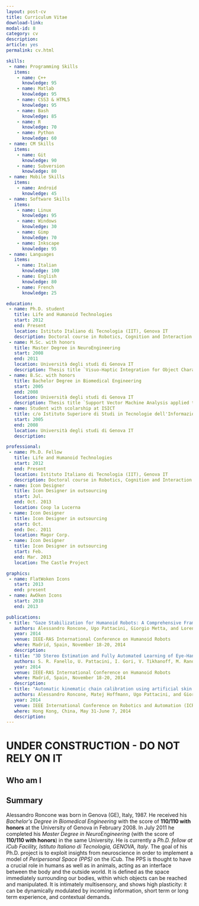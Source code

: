 ```yaml
---
layout: post-cv
title: Curriculum Vitae
download-link: 
modal-id: 8
category: cv
description: 
article: yes
permalink: cv.html

skills:
 - name: Programming Skills
   items:
    - name: C++
      knowledge: 95
    - name: Matlab
      knowledge: 95
    - name: CSS3 & HTML5
      knowledge: 95
    - name: Bash
      knowledge: 85
    - name: R
      knowledge: 70
    - name: Python
      knowledge: 60
 - name: CM Skills
   items:
    - name: Git
      knowledge: 90
    - name: Subversion
      knowledge: 80
 - name: Mobile Skills
   items:
    - name: Android
      knowledge: 45
 - name: Software Skills
   items: 
    - name: Linux
      knowledge: 95
    - name: Windows
      knowledge: 30
    - name: Gimp
      knowledge: 70
    - name: Inkscape
      knowledge: 95
 - name: Languages
   items:
    - name: Italian
      knowledge: 100
    - name: English
      knowledge: 80
    - name: French
      knowledge: 25

education:
 - name: Ph.D. student
   title: Life and Humanoid Technologies
   start: 2012
   end: Present
   location: Istituto Italiano di Tecnologia (IIT), Genova IT
   description: Doctoral course in Robotics, Cognition and Interaction Technologies
 - name: M.Sc. with honors
   title: Master Degree in NeuroEngineering
   start: 2008
   end: 2011
   location: Università degli studi di Genova IT
   description: Thesis title `Visuo-Haptic Integration for Object Characterization in an Unstructured Environment`
 - name: B.Sc. with honors
   title: Bachelor Degree in Biomedical Engineering
   start: 2005
   end: 2008
   location: Università degli studi di Genova IT
   description: Thesis title `Support Vector Machine Analysis applied to a Manipulator in a NonStructured Environment`
 - name: Student with scolarship at ISICT
   title: c/o Istituto Superiore di Studi in Tecnologie dell'Informazione e della Comunicazione
   start: 2005
   end: 2008
   location: Università degli studi di Genova IT
   description: 

professional:
 - name: Ph.D. Fellow
   title: Life and Humanoid Technologies
   start: 2012
   end: Present
   location: Istituto Italiano di Tecnologia (IIT), Genova IT
   description: Doctoral course in Robotics, Cognition and Interaction Technologies
 - name: Icon Designer
   title: Icon Designer in outsourcing
   start: Jul.
   end: Oct. 2013
   location: Coop la Lucerna
 - name: Icon Designer
   title: Icon Designer in outsourcing
   start: Oct.
   end: Dec. 2011
   location: Magor Corp.
 - name: Icon Designer
   title: Icon Designer in outsourcing
   start: Feb.
   end: Mar. 2013
   location: The Castle Project

graphics:
 - name: FlatWoken Icons
   start: 2013
   end: present
 - name: AwOken Icons
   start: 2010
   end: 2013

publications:
 - title: "Gaze Stabilization for Humanoid Robots: A Comprehensive Framework"
   authors: Alessandro Roncone, Ugo Pattacini, Giorgio Metta, and Lorenzo Natale
   year: 2014
   venue: IEEE-RAS International Conference on Humanoid Robots
   where: Madrid, Spain, November 18-20, 2014
   description:
 - title: "3D Stereo Estimation and Fully Automated Learning of Eye-Hand Coordination in Humanoid Robots"
   authors: S. R. Fanello, U. Pattacini, I. Gori, V. Tikhanoff, M. Randazzo, A. Roncone, F. Odone, and G. Metta
   year: 2014
   venue: IEEE-RAS International Conference on Humanoid Robots
   where: Madrid, Spain, November 18-20, 2014
   description:
 - title: "Automatic kinematic chain calibration using artificial skin: self-touch in the iCub humanoid robot"
   authors: Alessandro Roncone, Matej Hoffmann, Ugo Pattacini, and Giorgio Metta
   year: 2014
   venue: IEEE International Conference on Robotics and Automation (ICRA)
   where: Hong Kong, China, May 31-June 7, 2014
   description:
---
```


#  UNDER CONSTRUCTION - DO NOT RELY ON IT

## Who am I

## Summary

Alessandro Roncone was born in Genova (GE), Italy, 1987. He received his _Bachelor's Degree in Biomedical Engineering_ with the score of **110/110 with honors** at the University of Genova in February 2008. In July 2011 he completed his _Master Degree in NeuroEngineering_ (with the score of **110/110 with honors**) in the same University. He is currently a _Ph.D. fellow at iCub Facility, Istituto Italiano di Tecnologia, GENOVA, Italy_. The goal of his Ph.D. project is to exploit insights from neuroscience in order to implement a model of *Peripersonal Space (PPS)* on the iCub. The PPS is thought to have a crucial role in humans as well as in animals, acting as an interface between the body and the outside world. It is defined as the space immediately surrounding our bodies, within which objects can be reached and manipulated. It is intimately multisensory, and shows high plasticity: it can be dynamically modulated by incoming information, short term or long term experience, and contextual demands.